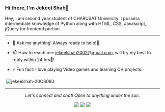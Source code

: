 ### Hi there, I'm [Jekeel Shah]()👋


Hey, I am second year student of CHARUSAT University. I possess intermediate knowledge of Python along with HTML, CSS, Javascript, jQuery for frontend portion.

<!-- Please don't remove this: Grab your social icons from https://github.com/carlsednaoui/gitsocial -->

***
- 💬 Ask me anything!
     Always ready to help!🤩

- 📫 How to reach me: 
jekeelshah2002@gmail.com, will try my best to reply within 24 hrs🏁!


- ⚡ Fun fact: I love playing Video games and learning CV projects.




<p>&nbsp;<img align="center" src="https://github-readme-stats.vercel.app/api?username=jekeelshah-20CS080&show_icons=true&locale=en" alt="jekeelshah-20CS080" /></p>

***

<p align="center">
  <i>Let's connect and chat! Open to anything under the sun.</i>

  <p align="center">
    <a href="https://twitter.com/ShahJekeel" alt="Twitter"><img src="https://raw.githubusercontent.com/jayehernandez/jayehernandez/3f5402efef9a0ae89211a6e04609558e862ca616/readme/twitter-fill.svg"></a>
    <a href="https://www.linkedin.com/in/jekeelshah2002/" alt="Linkedin"><img src="https://raw.githubusercontent.com/jayehernandez/jayehernandez/3f5402efef9a0ae89211a6e04609558e862ca616/readme/linkedin-fill.svg"></a>
    <a href="jekeelshah2002@gmail.com" alt="Contact me"><img src="https://raw.githubusercontent.com/jayehernandez/jayehernandez/3f5402efef9a0ae89211a6e04609558e862ca616/readme/mail-fill.svg"></a>
<!--     <a href="https://jayehernandez.com" alt="My site"><img src="https://raw.githubusercontent.com/jayehernandez/jayehernandez/3f5402efef9a0ae89211a6e04609558e862ca616/readme/external-link-line.svg"></a> -->
  </p>
</p>
